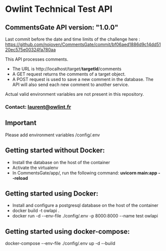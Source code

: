# Owlint Technical Test API 

## CommentsGate API version: "1.0.0"

Last commit before the date and time limits of the challenge here : https://github.com/nojoven/CommentsGate/commit/bf06aed1886d9c14dd5120ec575e00324fa780aa

This API processes comments.

- The URL is http://localhost/target/**targetId**/comments
- A GET request returns the comments of a target object.
- A POST request is used to save a new comment in the database. 
The API will also send each new comment to another service.

Actual valid environment variables are not present in this repository.

### Contact: laurent@owlint.fr

## Important
Please add environment variables /config/.env


## Getting started without Docker:

- Install the database on the host of the container
- Activate the virtualenv
- In CommentsGate/app/, run the following command:
  **uvicorn main:app --reload**

## Getting started using Docker:
- Install and configure a postgresql database on the host of the container
- docker build -t owlapi .
- docker run -d --env-file ./config/.env -p 8000:8000 --name test owlapi

## Getting started using docker-compose:
docker-compose --env-file ./config/.env up -d --build
